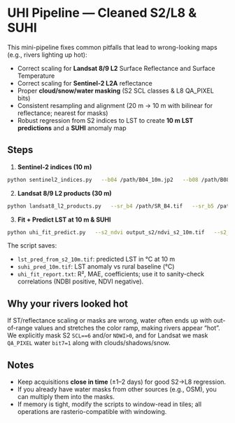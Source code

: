 
# UHI Pipeline — Cleaned S2/L8 & SUHI

This mini-pipeline fixes common pitfalls that lead to wrong-looking maps (e.g., rivers lighting up hot):
- Correct scaling for **Landsat 8/9 L2** Surface Reflectance and Surface Temperature
- Correct scaling for **Sentinel-2 L2A** reflectance
- Proper **cloud/snow/water masking** (S2 SCL classes & L8 QA_PIXEL bits)
- Consistent resampling and alignment (20 m -> 10 m with bilinear for reflectance; nearest for masks)
- Robust regression from S2 indices to LST to create **10 m LST predictions** and a **SUHI** anomaly map

## Steps

1. **Sentinel-2 indices (10 m)**
```bash
python sentinel2_indices.py   --b04 /path/B04_10m.jp2   --b08 /path/B08_10m.jp2   --b03 /path/B03_10m.jp2   --b11 /path/B11_20m.jp2   --scl /path/SCL_20m.jp2   --out_dir output_s2/
```

2. **Landsat 8/9 L2 products (30 m)**
```bash
python landsat8_l2_products.py   --sr_b4 /path/SR_B4.tif   --sr_b5 /path/SR_B5.tif   --sr_b6 /path/SR_B6.tif   --st_b10 /path/ST_B10.tif   --qa_pixel /path/QA_PIXEL.tif   --out_dir output_l8/
```

3. **Fit + Predict LST at 10 m & SUHI**
```bash
python uhi_fit_predict.py   --s2_ndvi output_s2/ndvi_s2_10m.tif   --s2_ndbi output_s2/ndbi_s2_10m.tif   --s2_ndwi output_s2/ndwi_s2_10m.tif   --l8_lst output_l8/lst_l8_celsius_30m.tif   --out_dir output_uhi/
```

The script saves:
- `lst_pred_from_s2_10m.tif`: predicted LST in °C at 10 m
- `suhi_pred_10m.tif`: LST anomaly vs rural baseline (°C)
- `uhi_fit_report.txt`: R², MAE, coefficients; use it to sanity-check correlations (NDBI positive, NDVI negative).

## Why your rivers looked hot
If ST/reflectance scaling or masks are wrong, water often ends up with out-of-range values and stretches the color ramp, making rivers appear “hot”. We explicitly mask S2 `SCL==6` and/or `NDWI>0`, and for Landsat we mask `QA_PIXEL` water `bit7=1` along with clouds/shadows/snow.

## Notes
- Keep acquisitions **close in time** (±1–2 days) for good S2→L8 regression.
- If you already have water masks from other sources (e.g., OSM), you can multiply them into the masks.
- If memory is tight, modify the scripts to window-read in tiles; all operations are rasterio-compatible with windowing.

